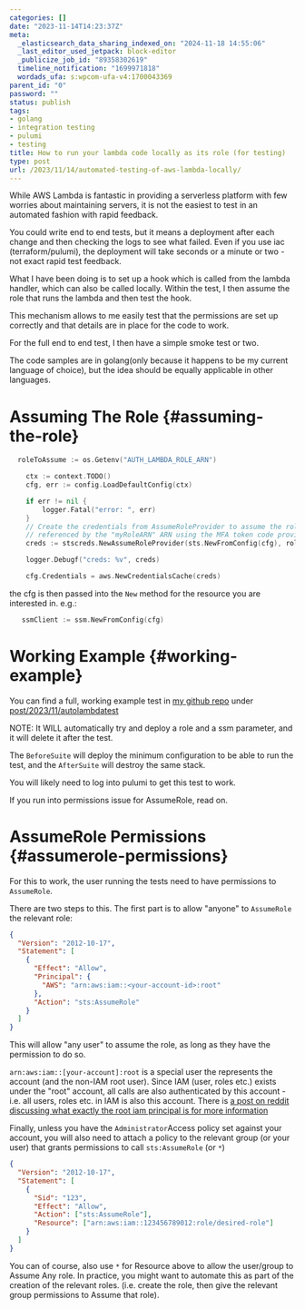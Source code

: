 ```yaml
---
categories: []
date: "2023-11-14T14:23:37Z"
meta:
  _elasticsearch_data_sharing_indexed_on: "2024-11-18 14:55:06"
  _last_editor_used_jetpack: block-editor
  _publicize_job_id: "89358302619"
  timeline_notification: "1699971818"
  wordads_ufa: s:wpcom-ufa-v4:1700043369
parent_id: "0"
password: ""
status: publish
tags:
- golang
- integration testing
- pulumi
- testing
title: How to run your lambda code locally as its role (for testing)
type: post
url: /2023/11/14/automated-testing-of-aws-lambda-locally/
---
```


While AWS Lambda is fantastic in providing a serverless platform with few
worries about maintaining servers, it is not the easiest to test in an automated
fashion with rapid feedback.

You could write end to end tests, but it means a deployment after each change
and then checking the logs to see what failed. Even if you use iac
(terraform/pulumi), the deployment will take seconds or a minute or two - not
exact rapid test feedback.

What I have been doing is to set up a hook which is called from the lambda
handler, which can also be called locally. Within the test, I then assume the
role that runs the lambda and then test the hook.

This mechanism allows to me easily test that the permissions are set up
correctly and that details are in place for the code to work.

For the full end to end test, I then have a simple smoke test or two.

The code samples are in golang(only because it happens to be my current language
of choice), but the idea should be equally applicable in other languages.

<!--more-->

# Assuming The Role {#assuming-the-role}

```go
  roleToAssume := os.Getenv("AUTH_LAMBDA_ROLE_ARN")

    ctx := context.TODO()
    cfg, err := config.LoadDefaultConfig(ctx)

    if err != nil {
        logger.Fatal("error: ", err)
    }
    // Create the credentials from AssumeRoleProvider to assume the role
    // referenced by the "myRoleARN" ARN using the MFA token code provided.
    creds := stscreds.NewAssumeRoleProvider(sts.NewFromConfig(cfg), roleToAssume)

    logger.Debugf("creds: %v", creds)

    cfg.Credentials = aws.NewCredentialsCache(creds)
```

the cfg is then passed into the `New` method for the resource you are interested
in. e.g.:

```go
   ssmClient := ssm.NewFromConfig(cfg)
```

# Working Example {#working-example}

You can find a full, working example test in
[my github repo](https://github.com/drone-ah/wordsonsand) under
[post/2023/11/autolambdatest](https://github.com/drone-ah/wordsonsand/tree/main/post/2023/11/autolambdatest)

NOTE: It WILL automatically try and deploy a role and a ssm parameter, and it
will delete it after the test.

The `BeforeSuite` will deploy the minimum configuration to be able to run the
test, and the `AfterSuite` will destroy the same stack.

You will likely need to log into pulumi to get this test to work.

If you run into permissions issue for AssumeRole, read on.

# AssumeRole Permissions {#assumerole-permissions}

For this to work, the user running the tests need to have permissions to
`AssumeRole`.

There are two steps to this. The first part is to allow \"anyone\" to
`AssumeRole` the relevant role:

```json
{
  "Version": "2012-10-17",
  "Statement": [
    {
      "Effect": "Allow",
      "Principal": {
        "AWS": "arn:aws:iam::<your-account-id>:root"
      },
      "Action": "sts:AssumeRole"
    }
  ]
}
```

This will allow \"any user\" to assume the role, as long as they have the
permission to do so.

`arn:aws:iam::[your-account]:root` is a special user the represents the account
(and the non-IAM root user). Since IAM (user, roles etc.) exists under the
\"root\" account, all calls are also authenticated by this account - i.e. all
users, roles etc. in IAM is also this account. There is
[a post on reddit discussing what exactly the root iam principal is for more information](https://www.reddit.com/r/aws/comments/oorjl2/what_exactly_is_the_root_iam_principal/)

Finally, unless you have the `Administrator`Access policy set against your
account, you will also need to attach a policy to the relevant group (or your
user) that grants permissions to call `sts:AssumeRole` (or `*`)

```json
{
  "Version": "2012-10-17",
  "Statement": [
    {
      "Sid": "123",
      "Effect": "Allow",
      "Action": ["sts:AssumeRole"],
      "Resource": ["arn:aws:iam::123456789012:role/desired-role"]
    }
  ]
}
```

You can of course, also use `*` for Resource above to allow the user/group to
Assume Any role. In practice, you might want to automate this as part of the
creation of the relevant roles. (i.e. create the role, then give the relevant
group permissions to Assume that role).
